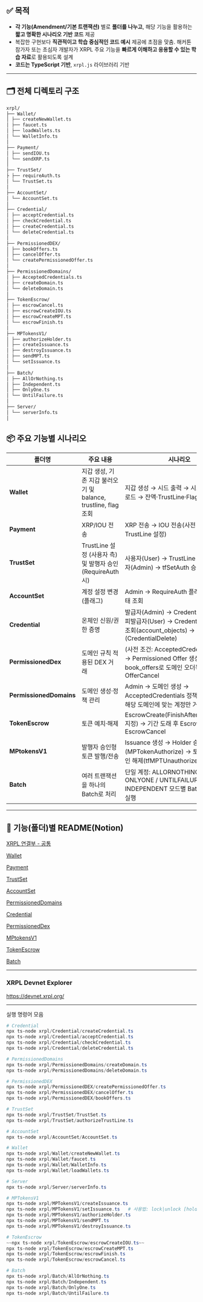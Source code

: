  ## ✅ 목적

- **각 기능(Amendment/기본 트랜잭션)** 별로 **폴더를 나누고**, 해당 기능을 활용하는 **짧고 명확한 시나리오 기반 코드** 제공
- 복잡한 구현보다 **직관적이고 학습 중심적인 코드 예시** 제공에 초점을 맞춤. 해커톤 참가자 또는 초심자 개발자가 XRPL 주요 기능을 **빠르게 이해하고 응용할 수 있는 학습 자료**로 활용되도록 설계
- **코드는 TypeScript 기반**, `xrpl.js` 라이브러리 기반

---

## 🗂️ 전체 디렉토리 구조

```bash
xrpl/
├── Wallet/
│ ├── createNewWallet.ts
│ ├── faucet.ts
│ ├── loadWallets.ts
│ └── WalletInfo.ts
│
├── Payment/
│ ├── sendIOU.ts
│ └── sendXRP.ts
│
├── TrustSet/
├ ├── requireAuth.ts
│ └── TrustSet.ts
│
├── AccountSet/
│ └── AccountSet.ts
│
├── Credential/
│ ├── acceptCredential.ts
│ ├── checkCredential.ts
│ ├── createCredential.ts
│ └── deleteCredential.ts
│
├── PermissionedDEX/
│ ├── bookOffers.ts
│ ├── cancelOffer.ts
│ └── createPermissionedOffer.ts
│
├── PermissionedDomains/
│ ├── AcceptedCredentials.ts
│ ├── createDomain.ts
│ └── deleteDomain.ts
│
├── TokenEscrow/
│ ├── escrowCancel.ts
│ ├── escrowCreateIOU.ts
│ ├── escrowCreateMPT.ts
│ └── escrowFinish.ts
│
├── MPTokensV1/
│ ├── authorizeHolder.ts
│ ├── createIssuance.ts
│ ├── destroyIssuance.ts
│ ├── sendMPT.ts
│ └── setIssuance.ts
│
├── Batch/
│ ├── AllOrNothing.ts
│ ├── Independent.ts
│ ├── OnlyOne.ts
│ └── UntilFailure.ts
│
├── Server/
│ └── serverInfo.ts
│
```

## 📦 주요 기능별 시나리오

| 폴더명 | 주요 내용 | 시나리오 |
| --- | --- | --- |
| **Wallet** | 지갑 생성, 기존 지갑 불러오기 및 balance, trustline, flag 조회 | 지갑 생성 → 시드 출력 → 시드로 기존 지갑 로드 → 잔액·TrustLine·Flags 조회 |
| **Payment** | XRP/IOU 전송 |  XRP 전송 → IOU 전송(사전 조건: TrustLine 설정) |
| **TrustSet** | TrustLine 설정 (사용자 측) 및 발행자 승인(RequireAuth 시) | 사용자(User) → TrustLine 생성 → 발행자(Admin) → tfSetAuth 승인 |
| **AccountSet** | 계정 설정 변경 (플래그) | Admin → RequireAuth 플래그 설정 → 상태 조회 |
| **Credential** | 온체인 신원/권한 증명 | 발급자(Admin) → CredentialCreate → 피발급자(User) → CredentialAccept → 조회(account_objects) → 삭제(CredentialDelete) |
| **PermissionedDex** | 도메인 규칙 적용된 DEX 거래 | (사전 조건: AcceptedCredentials 충족) → Permissioned Offer 생성 → book_offers로 도메인 오더북 조회 → OfferCancel |
| **PermissionedDomains** | 도메인 생성·정책 관리 | Admin → 도메인 생성 → AcceptedCredentials 정책 등록/변경 → 해당 도메인에 맞는 계정만 거래 가능 |
| **TokenEscrow** | 토큰 예치·해제 | EscrowCreate(FinishAfter/CancelAfter 지정) → 기간 도래 후 EscrowFinish 또는 EscrowCancel |
| **MPtokensV1** | 발행자 승인형 토큰 발행/전송 | Issuance 생성 → Holder 승인(MPTokenAuthorize) → 토큰 전송 → 승인 해제(tfMPTUnauthorize) |
| **Batch** | 여러 트랜잭션을 하나의 Batch로 처리 | 단일 계정: ALLORNOTHING / ONLYONE / UNTILFAILURE / INDEPENDENT 모드별 Batch 트랜잭션 실행 |

---
## 💬 기능(폴더)별 README(Notion)

[XRPL 연결부 - 공통](https://www.notion.so/XRPL-241898c680bf80ed8b76d452a3abd1ad?pvs=21)

[Wallet](https://www.notion.so/Wallet-241898c680bf80ee8865f907a8f6955e?pvs=21)

[Payment](https://www.notion.so/Payment-241898c680bf80d293aaff549535a2b7?pvs=21)

[TrustSet](https://www.notion.so/TrustSet-241898c680bf8004a0efe89986fb6060?pvs=21)

[AccountSet](https://www.notion.so/AccountSet-241898c680bf80f28deec45dbe9f29ca?pvs=21)

[PermissionedDomains](https://www.notion.so/PermissionedDomains-241898c680bf8003a61aee9d1f87244c?pvs=21)

[Credential
](https://www.notion.so/Credential-241898c680bf802eadd0dcf5bdfc0ded?pvs=21)

[PermissionedDex](https://www.notion.so/PermissionedDex-241898c680bf8022a574eba4f4d434a5?pvs=21)

[MPtokensV1](https://www.notion.so/MPtokensV1-241898c680bf801694fffcf16c9ef20c?pvs=21)

[TokenEscrow](https://www.notion.so/TokenEscrow-241898c680bf80deb2a7db0f1c960696?pvs=21)

[Batch](https://www.notion.so/Batch-241898c680bf8093b815fc83403d82ad?pvs=21)

---
### XRPL Devnet Explorer

https://devnet.xrpl.org/

---
실행 명령어 모음

```powershell
# Credential
npx ts-node xrpl/Credential/createCredential.ts
npx ts-node xrpl/Credential/acceptCredential.ts
npx ts-node xrpl/Credential/checkCredential.ts
npx ts-node xrpl/Credential/deleteCredential.ts

# PermissionedDomains
npx ts-node xrpl/PermissionedDomains/createDomain.ts
npx ts-node xrpl/PermissionedDomains/deleteDomain.ts

# PermissionedDEX
npx ts-node xrpl/PermissionedDEX/createPermissionedOffer.ts
npx ts-node xrpl/PermissionedDEX/cancelOffer.ts
npx ts-node xrpl/PermissionedDEX/bookOffers.ts

# TrustSet
npx ts-node xrpl/TrustSet/TrustSet.ts
npx ts-node xrpl/TrustSet/authorizeTrustLine.ts

# AccountSet
npx ts-node xrpl/AccountSet/AccountSet.ts

# Wallet
npx ts-node xrpl/Wallet/createNewWallet.ts
npx ts-node xrpl/Wallet/faucet.ts
npx ts-node xrpl/Wallet/WalletInfo.ts
npx ts-node xrpl/Wallet/loadWallets.ts

# Server
npx ts-node xrpl/Server/serverInfo.ts

# MPTokensV1
npx ts-node xrpl/MPTokensV1/createIssuance.ts
npx ts-node xrpl/MPTokensV1/setIssuance.ts   # 사용법: lock|unlock [holderAddress]
npx ts-node xrpl/MPTokensV1/authorizeHolder.ts
npx ts-node xrpl/MPTokensV1/sendMPT.ts
npx ts-node xrpl/MPTokensV1/destroyIssuance.ts

# TokenEscrow
~~npx ts-node xrpl/TokenEscrow/escrowCreateIOU.ts~~
npx ts-node xrpl/TokenEscrow/escrowCreateMPT.ts
npx ts-node xrpl/TokenEscrow/escrowFinish.ts
npx ts-node xrpl/TokenEscrow/escrowCancel.ts

# Batch
npx ts-node xrpl/Batch/AllOrNothing.ts
npx ts-node xrpl/Batch/Independent.ts
npx ts-node xrpl/Batch/OnlyOne.ts
npx ts-node xrpl/Batch/UntilFailure.ts
```
